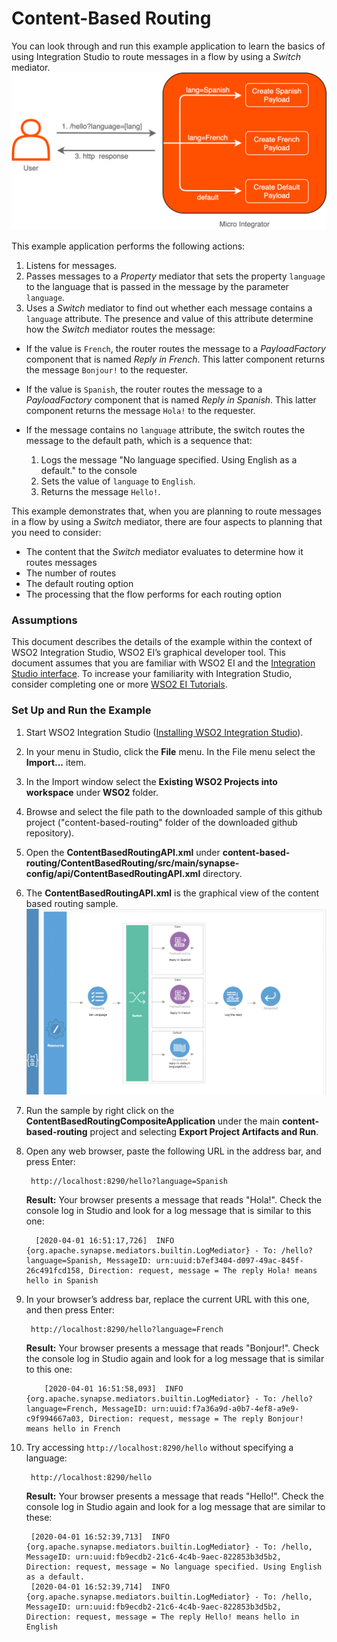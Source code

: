 # Content-Based Routing

You can look through and run this example application to learn the basics of using Integration Studio to route messages in a flow by using a *Switch* mediator.
![ContentBasedRoutingUseCase](../resources/images/content-based-routing/content-based-routing-use-case.png?raw=true "ContentBasedRoutingUseCase")

This example application performs the following actions:

1. Listens for messages.
1. Passes messages to a *Property* mediator that sets the property `language` to the language that is passed in the message by the parameter `language`.
1. Uses a  *Switch* mediator to find out whether each message contains a `language` attribute. The presence and value of this attribute determine how the *Switch* mediator routes the message:

  - If the value is `French`, the router routes the message to a *PayloadFactory* component that is named *Reply in French*. This latter component returns the message `Bonjour!` to the requester.
  - If the value is `Spanish`, the router routes the message to a *PayloadFactory* component that is named *Reply in Spanish*. This latter component returns the message `Hola!` to the requester.
  - If the message contains no `language` attribute, the switch routes the message to the default path, which is a sequence that:

    1. Logs the message "No language specified. Using English as a default." to the console
    1. Sets the value of `language` to `English`.
    1. Returns the message `Hello!`.

This example demonstrates that, when you are planning to route messages in a flow by using a *Switch* mediator, there are four aspects to planning that you need to consider:

* The content that the *Switch* mediator evaluates to determine how it routes messages
* The number of routes
* The default routing option
* The processing that the flow performs for each routing option

### Assumptions

This document describes the details of the example within the context of WSO2 Integration Studio, WSO2 EI’s graphical 
developer tool. This document assumes that you are familiar with WSO2 EI and the 
[Integration Studio interface](https://ei.docs.wso2.com/en/latest/micro-integrator/develop/WSO2-Integration-Studio/). To 
increase your familiarity with Integration Studio, consider completing one or more 
[WSO2 EI Tutorials](https://ei.docs.wso2.com/en/latest/micro-integrator/use-cases/integration-use-cases/).

### Set Up and Run the Example

1. Start WSO2 Integration Studio ([Installing WSO2 Integration Studio](https://ei.docs.wso2.com/en/latest/micro-integrator/develop/installing-WSO2-Integration-Studio/)).
2. In your menu in Studio, click the **File** menu. In the File menu select the **Import...** item.
3. In the Import window select the **Existing WSO2 Projects into workspace** under **WSO2** folder.
4. Browse and select the file path to the downloaded sample of this github project ("content-based-routing" folder of the downloaded github repository).
5. Open the **ContentBasedRoutingAPI.xml** under **content-based-routing/ContentBasedRouting/src/main/synapse-config/api/ContentBasedRoutingAPI.xml** directory. 
6. The **ContentBasedRoutingAPI.xml** is the graphical view of the content based routing sample.
![Alt text](../resources/images/content-based-routing/content-based-routing.png?raw=true "ContentBasedRoutingAPI")
7. Run the sample by right click on the **ContentBasedRoutingCompositeApplication** under the main **content-based-routing** project and selecting **Export Project Artifacts and Run**.

4. Open any web browser, paste the following URL in the address bar, and press Enter:

        http://localhost:8290/hello?language=Spanish

      **Result:** Your browser presents a message that reads "Hola!".
   Check the console log in Studio and look for a log message that is similar to this one:

         [2020-04-01 16:51:17,726]  INFO {org.apache.synapse.mediators.builtin.LogMediator} - To: /hello?language=Spanish, MessageID: urn:uuid:b7ef3404-d097-49ac-845f-26c491fcd158, Direction: request, message = The reply Hola! means hello in Spanish

5. In your browser’s address bar, replace the current URL with this one, and then press Enter:

        http://localhost:8290/hello?language=French

      **Result:** Your browser presents a message that reads "Bonjour!". Check the console log in Studio again and look for a log message that is similar to this one:

           [2020-04-01 16:51:58,093]  INFO {org.apache.synapse.mediators.builtin.LogMediator} - To: /hello?language=French, MessageID: urn:uuid:f7a36a9d-a0b7-4ef8-a9e9-c9f994667a03, Direction: request, message = The reply Bonjour! means hello in French

6. Try accessing `http://localhost:8290/hello` without specifying a language:

        http://localhost:8290/hello

    **Result:** Your browser presents a message that reads "Hello!".
Check the console log in Studio again and look for a log message that are similar to these:


        [2020-04-01 16:52:39,713]  INFO {org.apache.synapse.mediators.builtin.LogMediator} - To: /hello, MessageID: urn:uuid:fb9ecdb2-21c6-4c4b-9aec-822853b3d5b2, Direction: request, message = No language specified. Using English as a default.
        [2020-04-01 16:52:39,714]  INFO {org.apache.synapse.mediators.builtin.LogMediator} - To: /hello, MessageID: urn:uuid:fb9ecdb2-21c6-4c4b-9aec-822853b3d5b2, Direction: request, message = The reply Hello! means hello in English
